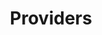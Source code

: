 ---
templateKey: 'generic-page'
slug: providers
title: Providers
indicatorColor: '#A55EEA'
iconName: 'user-md'
banner: '../../img/providers.png'
isHomepageMagnet: true
---